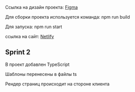 Cсылка на дизайн проекта:
<a href="https://www.figma.com/file/wARxYxilpNjnjNO8ai9c5F/Untitled?node-id=0%3A1&t=oDt5znIVmN1HaVoL-0">Figma</a>

Для сборки проекта используется команда: npm run build

Для запуска: npm run start

ссылка на сайт: <a href="https://cerulean-dodol-4ea8e0.netlify.app/pages/profileinfo/profileinfo">Netlify</a> 


<h2>Sprint 2</h2>
<p>В проект добавлен TypeScript</p>
<p>Шаблоны перенесены в файлы ts</p>
<p>Рендер страниц происходит на стороне клиента</p>

